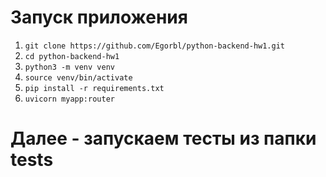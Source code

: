 # Запуск приложения

1. `git clone https://github.com/Egorbl/python-backend-hw1.git`
2. `cd python-backend-hw1`
3. `python3 -m venv venv`
4. `source venv/bin/activate`
5. `pip install -r requirements.txt`
6. `uvicorn myapp:router`

# Далее - запускаем тесты из папки tests